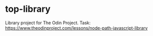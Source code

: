 # top-library
Library project for The Odin Project. Task: https://www.theodinproject.com/lessons/node-path-javascript-library 
